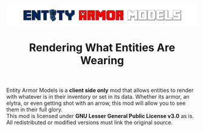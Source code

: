 ![Entity Armor Models](./src/main/resources/eam.png)
<div align="center"><h1>Rendering What Entities Are Wearing</h1></div>
<br>
<br>
Entity Armor Models is a <strong>client side only</strong> mod that allows entities to render with whatever is in their inventory or set in its data. Whether its armor, an elytra, or even getting shot with an arrow, this mod will allow you to see them in their full glory.  
<br>
This mod is licensed under <strong>GNU Lesser General Public License v3.0</strong> as is. All redistributed or modified versions must link the original source.
